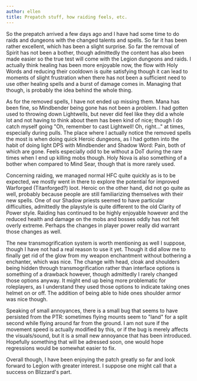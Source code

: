 ```yaml
---
author: ellen
title: Prepatch stuff, how raiding feels, etc.
---
```

So the prepatch arrived a few days ago and I have had some time to do raids and dungeons with the changed talents and spells. So far it has been rather excellent, which has been a slight surprise. So far the removal of Spirit has not been a bother, though admittedly the content has also been made easier so the true test will come with the Legion dungeons and raids. I actually think healing has been more enjoyable now, the flow with Holy Words and reducing their cooldown is quite satisfying though it can lead to moments of slight frustration when there has not been a sufficient need to use other healing spells and a burst of damage comes in. Managing that though, is probably the idea behind the whole thing.

As for the removed spells, I have not ended up missing them. Mana has been fine, so Mindbender being gone has not been a problem. I had gotten used to throwing down Lightwells, but never did feel like they did a whole lot and not having to think about them has been kind of nice; though I do catch myself going "Oh, remember to cast Lightwell! Oh, right..." at times, especially during pulls. The place where I actually notice the removed spells the most is when doing quick Heroic dungeons, as I had gotten into the habit of doing light DPS with Mindbender and Shadow Word: Pain, both of which are gone. Feels especially odd to be without a DoT during the rare times when I end up killing mobs though. Holy Nova is also something of a bother when compared to Mind Sear, though that is more rarely used.

Concerning raiding, we managed normal HFC quite quickly as is to be expected, we mostly went in there to explore the potential for improved Warforged (Titanforged?) loot. Heroic on the other hand, did not go quite as well, probably because people are still familiarizing themselves with their new spells. One of our Shadow priests seemed to have particular difficulties, admittedly the playstyle is quite different to the old Clarity of Power style. Raiding has continued to be highly enjoyable however and the reduced health and damage on the mobs and bosses oddly has not felt overly extreme. Perhaps the changes in player power really did warrant those changes as well.

The new transmogrification system is worth mentioning as well I suppose, though I have not had a real reason to use it yet. Though it did allow me to finally get rid of the glow from my weapon enchantment without bothering a enchanter, which was nice. The change with head, cloak and shoulders being hidden through transmogrification rather than interface options is something of a drawback however, though admittedly I rarely changed those options anyway. It might end up being more problematic for roleplayers, as I understand they used those options to indicate taking ones helmet on or off. The addition of being able to hide ones shoulder armor was nice though.

Speaking of small annoyances, there is a small bug that seems to have persisted from the PTR: sometimes flying mounts seem to "land" for a split second while flying around far from the ground. I am not sure if the movement speed is actually modified by this, or if the bug is merely affects the visuals/sound, but it is a small new annoyance that has been introduced. Hopefully something that will be adressed soon, one would hope regressions would be somewhat easier to fix.

Overall though, I have been enjoying the patch greatly so far and look forward to Legion with greater interest. I suppose one might call that a success on Blizzard's part.
